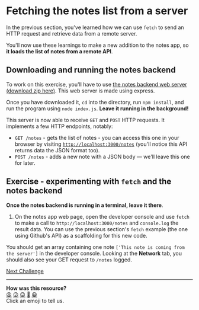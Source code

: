 # Fetching the notes list from a server

In the previous section, you've learned how we can use `fetch` to send an HTTP request and
retrieve data from a remote server.

You'll now use these learnings to make a new addition to the notes app, so **it loads the
list of notes from a remote API**.

## Downloading and running the notes backend 

To work on this exercise, you'll have to use [the notes backend web server (download zip
here)](https://github.com/makersacademy/javascript-web-applications/blob/main/resources/notes-backend-server.zip).
This web server is made using express.

Once you have downloaded it, `cd` into the directory, run `npm install`, and run the
program using `node index.js`. **Leave it running in the background!**

This server is now able to receive `GET` and `POST` HTTP requests. It implements a few
HTTP endpoints, notably:

 * `GET /notes` - gets the list of notes - you can access this one in your browser by
   visiting [`http://localhost:3000/notes`](http://localhost:3000/notes) (you'll notice
   this API returns data the JSON format too).
 * `POST /notes` - adds a new note with a JSON body — we'll leave this one for later.

## Exercise - experimenting with `fetch` and the notes backend

**Once the notes backend is running in a terminal, leave it there**.

1. On the notes app web page, open the developer console and use `fetch` to make a call to
   `http://localhost:3000/notes` and `console.log` the result data. You can use the
   previous section's `fetch` example (the one using Github's API) as a scaffolding for
   this new code.

You should get an array containing one note `['This note is coming from the server']` in the
developer console. Looking at the **Network** tab, you should also see your GET request to
`/notes` logged.


[Next Challenge](14_fetch_notes_from_backend.md)

<!-- BEGIN GENERATED SECTION DO NOT EDIT -->

---

**How was this resource?**  
[😫](https://airtable.com/shrUJ3t7KLMqVRFKR?prefill_Repository=makersacademy%2Fjavascript-web-applications&prefill_File=contents%2F13_connecting_to_server.md&prefill_Sentiment=😫) [😕](https://airtable.com/shrUJ3t7KLMqVRFKR?prefill_Repository=makersacademy%2Fjavascript-web-applications&prefill_File=contents%2F13_connecting_to_server.md&prefill_Sentiment=😕) [😐](https://airtable.com/shrUJ3t7KLMqVRFKR?prefill_Repository=makersacademy%2Fjavascript-web-applications&prefill_File=contents%2F13_connecting_to_server.md&prefill_Sentiment=😐) [🙂](https://airtable.com/shrUJ3t7KLMqVRFKR?prefill_Repository=makersacademy%2Fjavascript-web-applications&prefill_File=contents%2F13_connecting_to_server.md&prefill_Sentiment=🙂) [😀](https://airtable.com/shrUJ3t7KLMqVRFKR?prefill_Repository=makersacademy%2Fjavascript-web-applications&prefill_File=contents%2F13_connecting_to_server.md&prefill_Sentiment=😀)  
Click an emoji to tell us.

<!-- END GENERATED SECTION DO NOT EDIT -->
